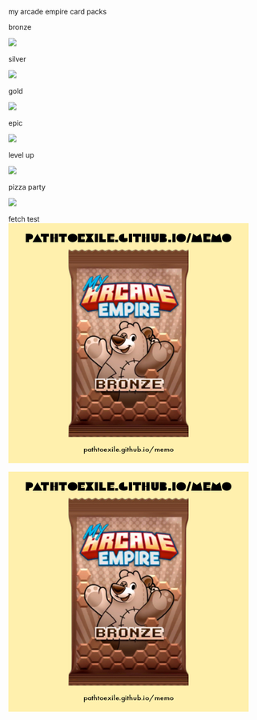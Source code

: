 my arcade empire card packs

bronze

<img src="https://i.imgur.com/Fc5DU5h.png" width="280px">

silver

<img src="https://i.imgur.com/TO7dsCi.png" width="280px">

gold

<img src="https://i.imgur.com/YZB8BJQ.png" width="280px">

epic

<img src="https://i.imgur.com/4plrKhX.png" width="280px">

level up

<img src="https://i.imgur.com/0u21qJt.png" width="280px">

pizza party

<img src="https://i.imgur.com/Ex6M94Z.png" width="280px">

fetch test
<img src="/ares/mae/cp.bronze.png">

![text](/ares/mae/cp.bronze.png)
